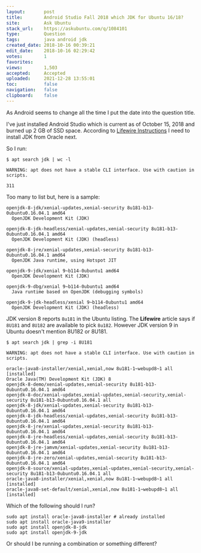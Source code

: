 ```yaml
---
layout:       post
title:        Android Studio Fall 2018 which JDK for Ubuntu 16∕18?
site:         Ask Ubuntu
stack_url:    https://askubuntu.com/q/1084101
type:         Question
tags:         java android jdk
created_date: 2018-10-16 00:39:21
edit_date:    2018-10-16 02:29:42
votes:        1
favorites:    
views:        1,503
accepted:     Accepted
uploaded:     2021-12-28 13:55:01
toc:          false
navigation:   false
clipboard:    false
---
```


As Android seems to change all the time I put the date into the question title.

I've just installed Android Studio which is current as of October 15, 2018 and burned up 2 GB of SSD space. According to [Lifewire Instructions][1] I need to install JDK from Oracle next.

So I run:



``` text
$ apt search jdk | wc -l

WARNING: apt does not have a stable CLI interface. Use with caution in scripts.

311

```

Too many to list but, here is a sample:

``` text
openjdk-8-jdk/xenial-updates,xenial-security 8u181-b13-0ubuntu0.16.04.1 amd64
  OpenJDK Development Kit (JDK)

openjdk-8-jdk-headless/xenial-updates,xenial-security 8u181-b13-0ubuntu0.16.04.1 amd64
  OpenJDK Development Kit (JDK) (headless)

openjdk-8-jre/xenial-updates,xenial-security 8u181-b13-0ubuntu0.16.04.1 amd64
  OpenJDK Java runtime, using Hotspot JIT

openjdk-9-jdk/xenial 9~b114-0ubuntu1 amd64
  OpenJDK Development Kit (JDK)

```

``` text
openjdk-9-dbg/xenial 9~b114-0ubuntu1 amd64
  Java runtime based on OpenJDK (debugging symbols)

```

``` text
openjdk-9-jdk-headless/xenial 9~b114-0ubuntu1 amd64
  OpenJDK Development Kit (JDK) (headless)

```

JDK version 8 reports `8u181` in the Ubuntu listing. The **Lifewire** article says if `8U181` and `8U182` are available to pick `8u182`. However JDK version 9 in Ubuntu doesn't mention 8U182 or 8U181.

``` text
$ apt search jdk | grep -i 8U181

WARNING: apt does not have a stable CLI interface. Use with caution in scripts.

oracle-java8-installer/xenial,xenial,now 8u181-1~webupd8~1 all [installed]
Oracle Java(TM) Development Kit (JDK) 8
openjdk-8-demo/xenial-updates,xenial-security 8u181-b13-0ubuntu0.16.04.1 amd64
openjdk-8-doc/xenial-updates,xenial-updates,xenial-security,xenial-security 8u181-b13-0ubuntu0.16.04.1 all
openjdk-8-jdk/xenial-updates,xenial-security 8u181-b13-0ubuntu0.16.04.1 amd64
openjdk-8-jdk-headless/xenial-updates,xenial-security 8u181-b13-0ubuntu0.16.04.1 amd64
openjdk-8-jre/xenial-updates,xenial-security 8u181-b13-0ubuntu0.16.04.1 amd64
openjdk-8-jre-headless/xenial-updates,xenial-security 8u181-b13-0ubuntu0.16.04.1 amd64
openjdk-8-jre-jamvm/xenial-updates,xenial-security 8u181-b13-0ubuntu0.16.04.1 amd64
openjdk-8-jre-zero/xenial-updates,xenial-security 8u181-b13-0ubuntu0.16.04.1 amd64
openjdk-8-source/xenial-updates,xenial-updates,xenial-security,xenial-security 8u181-b13-0ubuntu0.16.04.1 all
oracle-java8-installer/xenial,xenial,now 8u181-1~webupd8~1 all [installed]
oracle-java8-set-default/xenial,xenial,now 8u181-1~webupd8~1 all [installed]

```

Which of the following should I run?

``` text
sudo apt install oracle-java8-installer # already installed
sudo apt install oracle-java9-installer
sudo apt install openjdk-8-jdk
sudo apt install openjdk-9-jdk

```

Or should I be running a combination or something different?

  [1]: https://www.lifewire.com/install-android-studio-for-linux-4056779





